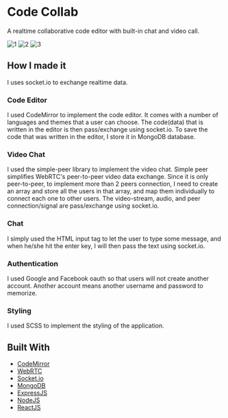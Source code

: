 # Code Collab

A realtime collaborative code editor with built-in chat and video call.

![1](https://user-images.githubusercontent.com/57309472/128317064-cf96c3be-a4e5-4517-9803-3a30f6b68b2a.PNG)
![2](https://user-images.githubusercontent.com/57309472/128317078-5945a26b-a810-46bb-aacb-0e68a1d8aa37.PNG)
![3](https://user-images.githubusercontent.com/57309472/128317082-29a4e7ff-9fe5-4441-ad7b-1036507be66f.PNG)

## How I made it
I uses socket.io to exchange realtime data.

### Code Editor
I used CodeMirror to implement the code editor. It comes with a number of languages and themes that a user can choose. The code(data) that is written in the editor is then pass/exchange using socket.io. To save the code that was written in the editor, I store it in MongoDB database.

### Video Chat
I used the simple-peer library to implement the video chat. Simple peer simplifies WebRTC's peer-to-peer video data exchange. Since it is only peer-to-peer, to implement more than 2 peers connection, I need to create an array and store all the users in that array, and map them individually to connect each one to other users. The video-stream, audio, and peer connection/signal are pass/exchange using socket.io.

### Chat
I simply used the HTML input tag to let the user to type some message, and when he/she hit the enter key, I will then pass the text using socket.io.

### Authentication
I used Google and Facebook oauth so that users will not create another account. Another account means another username and password to memorize.

### Styling
I used SCSS to implement the styling of the application.


## Built With
* [CodeMirror](https://codemirror.net/)
* [WebRTC](https://webrtc.org/)
* [Socket.io](https://socket.io/)
* [MongoDB](https://www.mongodb.com/)
* [ExpressJS](https://expressjs.com/)
* [NodeJS](https://nodejs.org/en/)
* [ReactJS](https://rometools.github.io/rome/)

